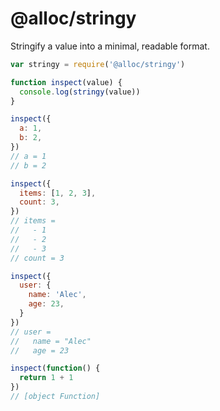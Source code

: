 # @alloc/stringy

Stringify a value into a minimal, readable format.

```js
var stringy = require('@alloc/stringy')

function inspect(value) {
  console.log(stringy(value))
}

inspect({
  a: 1,
  b: 2,
})
// a = 1
// b = 2

inspect({
  items: [1, 2, 3],
  count: 3,
})
// items =
//   - 1
//   - 2
//   - 3
// count = 3

inspect({
  user: {
    name: 'Alec',
    age: 23,
  }
})
// user =
//   name = "Alec"
//   age = 23

inspect(function() {
  return 1 + 1
})
// [object Function]
```

